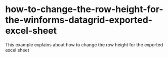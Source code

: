 # how-to-change-the-row-height-for-the-winforms-datagrid-exported-excel-sheet
This example explains about how to change the row height for the exported excel sheet
